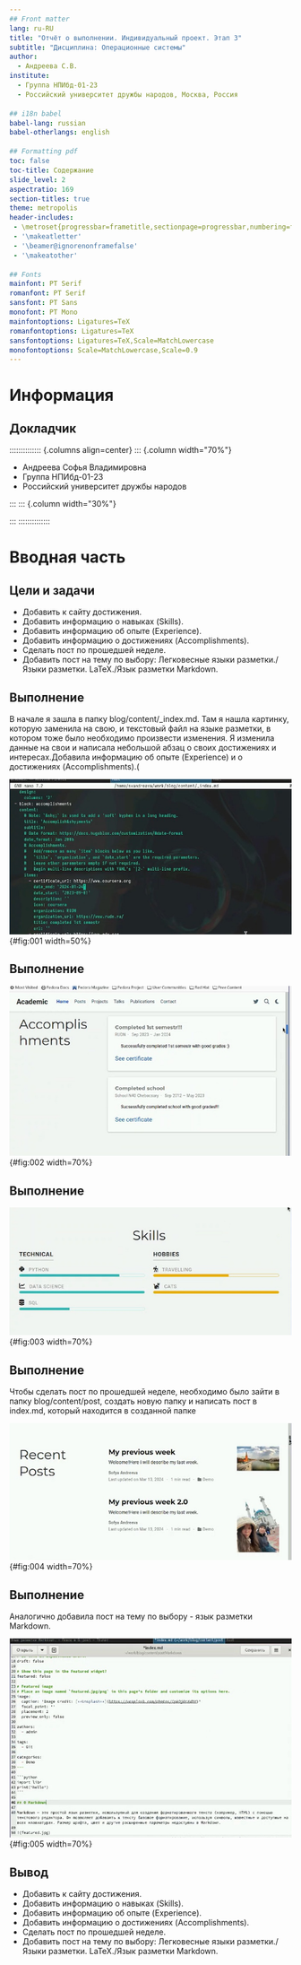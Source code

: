 ```yaml
---
## Front matter
lang: ru-RU
title: "Отчёт о выполнении. Индивидуальный проект. Этап 3"
subtitle: "Дисциплина: Операционные системы"
author:
  - Андреева С.В.
institute:
  - Группа НПИбд-01-23
  - Российский университет дружбы народов, Москва, Россия

## i18n babel
babel-lang: russian
babel-otherlangs: english

## Formatting pdf
toc: false
toc-title: Содержание
slide_level: 2
aspectratio: 169
section-titles: true
theme: metropolis
header-includes:
 - \metroset{progressbar=frametitle,sectionpage=progressbar,numbering=fraction}
 - '\makeatletter'
 - '\beamer@ignorenonframefalse'
 - '\makeatother'

## Fonts
mainfont: PT Serif
romanfont: PT Serif
sansfont: PT Sans
monofont: PT Mono
mainfontoptions: Ligatures=TeX
romanfontoptions: Ligatures=TeX
sansfontoptions: Ligatures=TeX,Scale=MatchLowercase
monofontoptions: Scale=MatchLowercase,Scale=0.9
---
```


# Информация

## Докладчик

:::::::::::::: {.columns align=center}
::: {.column width="70%"}

  * Андреева Софья Владимировна
  * Группа НПИбд-01-23
  * Российский университет дружбы народов

:::
::: {.column width="30%"}


:::
::::::::::::::

# Вводная часть

## Цели и задачи

- Добавить к сайту достижения.
- Добавить информацию о навыках (Skills).
- Добавить информацию об опыте (Experience).
- Добавить информацию о достижениях (Accomplishments).
- Сделать пост по прошедшей неделе.
- Добавить пост на тему по выбору: Легковесные языки разметки./Языки разметки. LaTeX./Язык разметки Markdown.

## Выполнение 

В начале я зашла в папку blog/content/_index.md. Там я нашла картинку, которую заменила на свою, и текстовый файл на языке разметки, в котором тоже было необходимо произвести изменения. Я изменила данные на свои и написала небольшой абзац о своих достижениях и интересах.Добавила информацию об опыте (Experience) и о достижениях (Accomplishments).(

![log/content/_index.md](image/1.jpg){#fig:001 width=50%}

## Выполнение 

![Разместили cвои достижения и интерес](image/2.jpg){#fig:002 width=70%}

## Выполнение 

![Pазместили cвои достижения и интерес](image/3.jpg){#fig:003 width=70%}

## Выполнение 

Чтобы сделать пост по прошедшей неделе, необходимо было зайти в папку blog/content/post, создать новую папку и написать пост в index.md, который находится в созданной папке 

![Сделали пост по прошедшей неделе](image/4.jpg){#fig:004 width=70%}

## Выполнение 

Аналогично добавила пост на тему по выбору - язык разметки Markdown. 

![Сделали пост на тему Язык разметки Markdown.](image/5.jpg){#fig:005 width=70%}

## Вывод

- Добавить к сайту достижения.
- Добавить информацию о навыках (Skills).
- Добавить информацию об опыте (Experience).
- Добавить информацию о достижениях (Accomplishments).
- Сделать пост по прошедшей неделе.
- Добавить пост на тему по выбору: Легковесные языки разметки./Языки разметки. LaTeX./Язык разметки Markdown.
